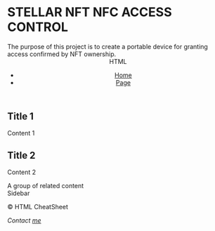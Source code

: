 # STELLAR NFT NFC ACCESS CONTROL
<DOCTYPE html>
	<head>
	<!--	<h1>SNNAC - STELLAR NFT NFC ACCESS CONTROL</h1>-->
	</head>
	<body>The purpose of this project is to create a portable device for granting access confirmed by NFT ownership.
	</body>		
			
		
<header>
<div id="logo">HTML</div>
<nav>  
<ul>
	<li><a href="/">Home</a>
	<li><a href="/link">Page</a>
</ul>
</nav>
</header>
<main role="main">
<article>
<h2>Title 1</h2>
<p>Content 1</p>
</article>
<article>
<h2>Title 2</h2>
<p>Content 2</p>
</article>
</main>
<section>
A group of related content
</section>
<aside>
Sidebar
</aside>
<footer>
<p>&copy; HTML CheatSheet</p>
<address>
Contact <a href="mailto:me@htmlg.com">me</a>
</address>
</footer>

